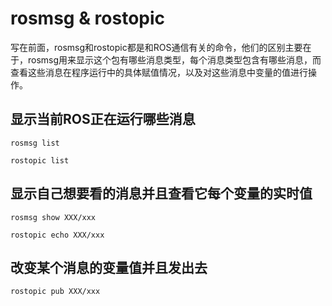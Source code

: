 # rosmsg & rostopic

写在前面，rosmsg和rostopic都是和ROS通信有关的命令，他们的区别主要在于，rosmsg用来显示这个包有哪些消息类型，每个消息类型包含有哪些消息，而查看这些消息在程序运行中的具体赋值情况，以及对这些消息中变量的值进行操作。

## 显示当前ROS正在运行哪些消息

`rosmsg list`

`rostopic list`

## 显示自己想要看的消息并且查看它每个变量的实时值

`rosmsg show XXX/xxx`

`rostopic echo XXX/xxx`

## 改变某个消息的变量值并且发出去

`rostopic pub XXX/xxx`